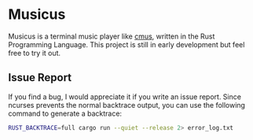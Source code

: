 # Musicus

Musicus is a terminal music player like [cmus](https://github.com/cmus/cmus), written in the Rust Programming Language.
This project is still in early development but feel free to try it out.

## Issue Report
If you find a bug, I would appreciate it if you write an issue report. Since ncurses prevents the normal backtrace output, you can use the following command to generate a backtrace:
```bash
RUST_BACKTRACE=full cargo run --quiet --release 2> error_log.txt
```
